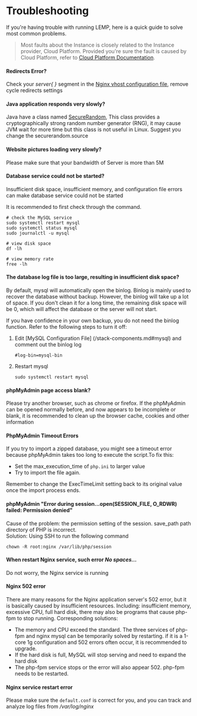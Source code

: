 # Troubleshooting

If you're having trouble with running LEMP, here is a quick guide to solve most common problems.

> Most faults about the Instance is closely related to the Instance provider, Cloud Platform. Provided you're sure the fault is caused by Cloud Platform, refer to [Cloud Platform Documentation](https://support.websoft9.com/docs/faq/tech-instance.html).

#### Redirects Error?

Check your *server{ }* segment in the [Nginx vhost configuration file](/stack-components.md#nginx), remove cycle redirects settings

#### Java application responds very slowly?

Java have a class named [SecureRandom](https://docs.oracle.com/javase/8/docs/api/java/security/SecureRandom.html), This class provides a cryptographically strong random number generator (RNG), it may cause JVM wait for more time but this class is not useful in Linux. Suggest you change the securerandom.source

#### Website pictures loading very slowly?

Please make sure that your bandwidth of Server is more than 5M

#### Database service could not be started?

Insufficient disk space, insufficient memory, and configuration file errors can make database service could not be started  

It is recommended to first check through the command.

```shell
# check the MySQL service
sudo systemctl restart mysql
sudo systemctl status mysql
sudo journalctl -u mysql

# view disk space
df -lh

# view memory rate
free -lh
```

#### The database log file is too large, resulting in insufficient disk space?

By default, mysql will automatically open the binlog. Binlog is mainly used to recover the database without backup. However, the binlog will take up a lot of space. If you don't clean it for a long time, the remaining disk space will be 0, which will affect the database or the server will not start.

If you have confidence in your own backup, you do not need the binlog function. Refer to the following steps to turn it off:

1. Edit [MySQL Configuration File] (/stack-components.md#mysql) and comment out the binlog log   
    ```
    #log-bin=mysql-bin
    ```
2. Restart mysql
    ```
    sudo systemctl restart mysql
    ```
#### phpMyAdmin page access blank?

Please try another browser, such as chrome or firefox. If the phpMyAdmin can be opened normally before, and now appears to be incomplete or blank, it is recommended to clean up the browser cache, cookies and other information

#### PhpMyAdmin Timeout Errors

If you try to import a zipped database, you might see a timeout error because phpMyAdmin takes too long to execute the script.To fix this:

- Set the max_execution_time of `php.ini` to larger value
- Try to import the file again.

Remember to change the ExecTimeLimit setting back to its original value once the import process ends.

#### phpMyAdmin "Error during session...open(SESSION_FILE, O_RDWR) failed: Permission denied"

Cause of the problem: the permission setting of the session. save_path path directory of PHP is incorrect.  
Solution: Using SSH to run the following command  
```shell
chown -R root:nginx /var/lib/php/session
```

#### When restart Nginx service, such error *No spaces...*

Do not worry, the Nginx service is running

#### Nginx 502 error

There are many reasons for the Nginx application server's 502 error, but it is basically caused by insufficient resources. Including: insufficient memory, excessive CPU, full hard disk, there may also be programs that cause php-fpm to stop running. Corresponding solutions:

- The memory and CPU exceed the standard. The three services of php-fpm and nginx mysql can be temporarily solved by restarting. if it is a 1-core 1g configuration and 502 errors often occur, it is recommended to upgrade.
- If the hard disk is full, MySQL will stop serving and need to expand the hard disk
- The php-fpm service stops or the error will also appear 502. php-fpm needs to be restarted.

#### Nginx service restart error

Please make sure the `default.conf` is correct for you, and you can track and analyze log files from */var/log/nginx*